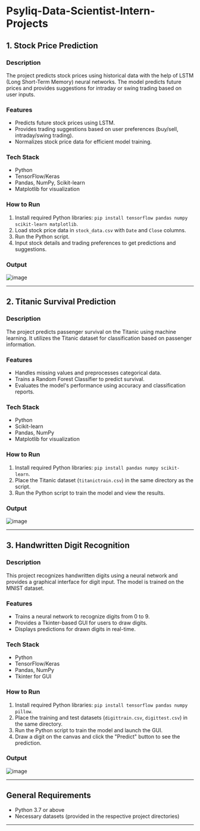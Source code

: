 # Psyliq-Data-Scientist-Intern-Projects


## 1. **Stock Price Prediction**

### Description
The project predicts stock prices using historical data with the help of LSTM (Long Short-Term Memory) neural networks. The model predicts future prices and provides suggestions for intraday or swing trading based on user inputs.

### Features
- Predicts future stock prices using LSTM.
- Provides trading suggestions based on user preferences (buy/sell, intraday/swing trading).
- Normalizes stock price data for efficient model training.

### Tech Stack
- Python
- TensorFlow/Keras
- Pandas, NumPy, Scikit-learn
- Matplotlib for visualization

### How to Run
1. Install required Python libraries: `pip install tensorflow pandas numpy scikit-learn matplotlib`.
2. Load stock price data in `stock_data.csv` with `Date` and `Close` columns.
3. Run the Python script.
4. Input stock details and trading preferences to get predictions and suggestions.
### Output
![image](https://github.com/user-attachments/assets/20a9944d-5a82-4099-8557-06acbb9ee354)


---

## 2. **Titanic Survival Prediction**

### Description
The project predicts passenger survival on the Titanic using machine learning. It utilizes the Titanic dataset for classification based on passenger information.

### Features
- Handles missing values and preprocesses categorical data.
- Trains a Random Forest Classifier to predict survival.
- Evaluates the model's performance using accuracy and classification reports.

### Tech Stack
- Python
- Scikit-learn
- Pandas, NumPy
- Matplotlib for visualization

### How to Run
1. Install required Python libraries: `pip install pandas numpy scikit-learn`.
2. Place the Titanic dataset (`titanictrain.csv`) in the same directory as the script.
3. Run the Python script to train the model and view the results.

### Output
![image](https://github.com/user-attachments/assets/bc86b5f9-64b1-4f29-a138-04d2ff4200f5)

---

## 3. **Handwritten Digit Recognition**

### Description
This project recognizes handwritten digits using a neural network and provides a graphical interface for digit input. The model is trained on the MNIST dataset.

### Features
- Trains a neural network to recognize digits from 0 to 9.
- Provides a Tkinter-based GUI for users to draw digits.
- Displays predictions for drawn digits in real-time.

### Tech Stack
- Python
- TensorFlow/Keras
- Pandas, NumPy
- Tkinter for GUI

### How to Run
1. Install required Python libraries: `pip install tensorflow pandas numpy pillow`.
2. Place the training and test datasets (`digittrain.csv`, `digittest.csv`) in the same directory.
3. Run the Python script to train the model and launch the GUI.
4. Draw a digit on the canvas and click the "Predict" button to see the prediction.

### Output
![image](https://github.com/user-attachments/assets/dec45fee-c8ac-4ee4-b6a1-51e78386f2e2)

---

## General Requirements
- Python 3.7 or above
- Necessary datasets (provided in the respective project directories)


---

